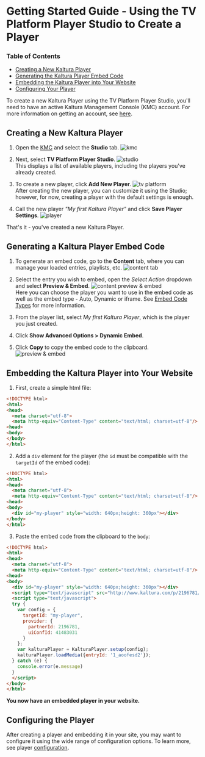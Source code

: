 # Getting Started Guide - Using the TV Platform Player Studio to Create a Player

### Table of Contents
 - [Creating a New Kaltura Player](#create)
 - [Generating the Kaltura Player Embed Code](#generate)
 - [Embedding the Kaltura Player into Your Website](#embed)
 - [Configuring Your Player](#config)
 
To create a new Kaltura Player using the TV Platform Player Studio, you'll need to have an active Kaltura Management Console (KMC) account. For more information on getting an account, see [here](https://corp.kaltura.com/Products/Video-Applications/Kaltura-Video-Management-Console).

## Creating a New Kaltura Player <a name="create"></a>

1. Open the [KMC](https://kmc.kaltura.com/index.php/kmc/kmc4#studio%7Cuniversal_studio) and select the **Studio** tab.
![kmc](./images/kmc.png)

2. Next, select **TV Platform Player Studio**.
![studio](./images/studio.png) 
<br>This displays a list of available players, including the players you've already created.

3. To create a new player, click **Add New Player**.
![tv platform](images/tv-platform-add.png) 
<br>After creating the new player, you can customize it using the Studio; however, for now, creating a player with the default settings is enough.<br>

4. Call the new player *"My first Kaltura Player"* and click **Save Player Settings**.
![player](./images/player-save.png)

That's it - you've created a new Kaltura Player.

## Generating a Kaltura Player Embed Code <a name="generate"></a>

1. To generate an embed code, go to the **Content** tab, where you can manage your loaded entries, playlists, etc.
![content tab](./images/content-tab.png) 

2. Select the entry you wish to embed, open the *Select Action* dropdown and select **Preview & Embed**.
![content preview & embed](./images/content-preview-and-embed.png) 
<br>Here you can choose the player you want to use in the embed code as well as the embed type - Auto, Dynamic or iframe. See [Embed Code Types](./embed-types.md) for more information.<br>

3. From the player list, select *My first Kaltura Player*, which is the player you just created.
4. Click **Show Advanced Options > Dynamic Embed**.
5. Click **Copy** to copy the embed code to the clipboard. 
![preview & embed](images/preview-and-embed-dynamic-copy.png) 

## Embedding the Kaltura Player into Your Website <a name="embed"></a>

1. First, create a simple html file:
```html
<!DOCTYPE html>
<html>
<head>
  <meta charset="utf-8">
  <meta http-equiv="Content-Type" content="text/html; charset=utf-8"/>
<head>
<body>
</body>
</html>
```

2. Add a `div` element for the player (the `id` must be compatible with the `targetId` of the embed code):  
```html
<!DOCTYPE html>
<html>
<head>
  <meta charset="utf-8">
  <meta http-equiv="Content-Type" content="text/html; charset=utf-8"/>
<head>
<body>
  <div id="my-player" style="width: 640px;height: 360px"></div>
</body>
</html>
```
3. Paste the embed code from the clipboard to the `body`:
```html
<!DOCTYPE html>
<html>
<head>
  <meta charset="utf-8">
  <meta http-equiv="Content-Type" content="text/html; charset=utf-8"/>
<head>
<body>
  <div id="my-player" style="width: 640px;height: 360px"></div>
  <script type="text/javascript" src="http://www.kaltura.com/p/2196781/embedPlaykitJs/uiconf_id/41483031"></script>
  <script type="text/javascript">
  try {
    var config = {
      targetId: "my-player", 
      provider: {
        partnerId: 2196781, 
        uiConfId: 41483031
      }
    };
    var kalturaPlayer = KalturaPlayer.setup(config);
    kalturaPlayer.loadMedia({entryId: '1_aoofesd2'});
  } catch (e) {
    console.error(e.message)
  }
  </script>
</body>
</html>
```
**You now have an embedded player in your website.**

## Configuring the Player <a name="config"></a>

After creating a player and embedding it in your site, you may want to configure it using the wide range of configuration options. To learn more, see player [configuration](./configuration.md).

